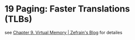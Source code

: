 # 19 Paging: Faster Translations (TLBs)

see [Chapter 9. Virtual Memory | Zefrain's Blog](https://zefrain.github.io/docs/TOC/computer/system/csapp/part2/ch09#962-speeding-up-address-translationg-with-a-tlb) for detailes

